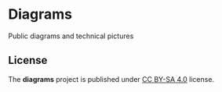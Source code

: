 # Diagrams

Public diagrams and technical pictures

## License

The **diagrams** project is published under [CC BY-SA 4.0](//creativecommons.org/licenses/by-sa/4.0/)
license.
